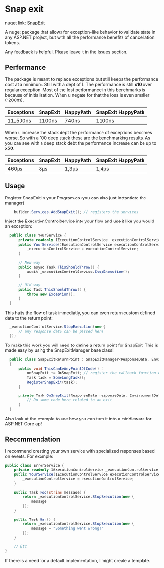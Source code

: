 ﻿
# Snap exit
nuget link: [SnapExit](https://www.nuget.org/packages/SnapExit/)

A nuget package that allows for exception-like behavior to validate state in any ASP.NET project, but with all the performance benefits of cancellation tokens.

Any feedback is helpful. Please leave it in the Issues section.

## Performance
The package is meant to replace exceptions but still keeps the performance cost at a minimum.
Still with a dept of 1. The performance is still **x10** over regular exception.
Most of the lost performance in this benchmarks is because of initialization. When u negate for that the loss is even smaller (-200ns).

| Exceptions | SnapExit | HappyPath | SnapExit HappyPath |
|------------|----------|-----------|--------------------|
| 11_500ns   | 1100ns   | 740ns     | 1100ns             |


When u increase the stack dept the performance of exceptions becomes worse. So with a 100 deep stack these are the benchmarking results.
As you can see with a deep stack debt the performance increase can be up to **x50**.

| Exceptions | SnapExit | HappyPath | SnapExit HappyPath |
|------------|----------|-----------|--------------------|
| 460μs      | 8μs      | 1,3μs     | 1,4μs              |

## Usage

Register SnapExit in your Program.cs (you can also just instantiate the manager)

```csharp
    builder.Services.AddSnapExit(); // registers the services
```

Inject the ExecutionControlService into your flow and use it like you would an exception:

```csharp
  public class YourService {
      private readonly IExecutionControlService _executionControlService;
      public YourService(IExecutionControlService executionControlService) {
          _executionControlService = executionControlService;
      }

      // New way
      public async Task ThisShouldThrow() {
          await _executionControlService.StopExecution();
      }

      // Old way
      public Task ThisShouldThrow() {
          throw new Exception();
      }
  }
```

This halts the flow of task immediatly, you can even return custom defined data to the return point:
```csharp
  _executionControlService.StopExecution(new {
      // any response data can be passed here
  });
```

To make this work you will need to define a return point for SnapExit. This is made easy by using the SnapExitManager base class!
```csharp
  public class SnapExitReturnPoint : SnapExitManager<ResponseData, EnviroumentData> // the generics are to be implemented by you
  {
      public void ThisCanBeAnyPointOfCode() {
          onSnapExit += OnSnapExit; // register the callback function or use the virtual protected callback
          Task task = SomeLongTask();
          RegisterSnapExit(task);
      }

      private Task OnSnapExit(ResponseData responseData, EnviroumentData enviroumentData) { // response and enviroument is data passed at error time and register time
          // Do some code here related to an exit
      }
  }
```

Also look at the example to see how you can turn it into a middleware for ASP.NET Core api!

## Recommendation

I recommend creating your own service with specialized responses based on events.
For example:

```csharp
public class ErrorService {
    private readonly IExecutionControlService _executionControlService;
    public YourService(IExecutionControlService executionControlService) {
        _executionControlService = executionControlService;
    }

    public Task Foo(string message) {
        return _executionControlService.StopExecution(new {
            message
        });
    }

    public Task Bar() {
        return _executionControlService.StopExecution(new {
            message = "Something went wrong!"
        });
    }

    // Etc
}
```

If there is a need for a default implementation, I might create a template.
